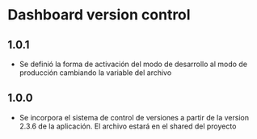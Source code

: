 # Dashboard version control

## 1.0.1
- Se definió la forma de activación del modo de desarrollo al modo de producción cambiando la variable del archivo

## 1.0.0
- Se incorpora el sistema de control de versiones a partir de la version 2.3.6 de la aplicación. El archivo estará en el shared del proyecto